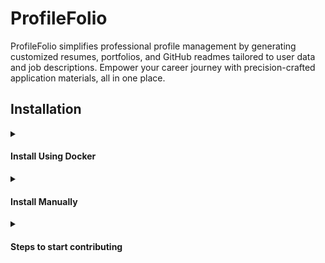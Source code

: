 # ProfileFolio

ProfileFolio simplifies professional profile management by generating customized resumes, portfolios, and GitHub readmes tailored to user data and job descriptions. Empower your career journey with precision-crafted application materials, all in one place.

## Installation

<details>
<summary><h4>Install Using Docker</h4></summary>

1.  Fork and Clone the Repository
2.  Run Docker Compose
    ```bash
    docker-compose up --build
    ```
3.  Access the Application - Frontend: http://localhost:3000 - Backend: http://localhost:8080/api/user
</details>
<details>
<summary><h4>Install Manually</h4></summary>

4.  Open Mongodb atlas in localhost:27017
    Create `profileFolio` db and
    add this sample data in collection `users`

    ```
    {
        basics: {
            name: "John Doe",
            label: "Programmer",
            image: "",
            email: "john@gmail.com",
            phone: "(912) 555-4321",
            url: "https://johndoe.com",
            summary: "A summary of John Doe…",
            location: {
                address: "2712 Broadway St",
                postalCode: "CA 94115",
                city: "San Francisco",
                countryCode: "US",
                region: "California"
            },
            profiles: [{
                network: "Twitter",
                username: "john",
                url: "https://twitter.com/john"
            }]
        },
        work: [{
            name: "Company",
            position: "President",
            url: "https://company.com",
            startDate: "2013-01-01",
            endDate: "2014-01-01",
            summary: "Description…",
            highlights: [
                "Started the company"
            ]
        }],
        education: [{
            institution: "University",
            url: "https://institution.com/",
            area: "Software Development",
            studyType: "Bachelor",
            startDate: "2011-01-01",
            endDate: "2013-01-01",
            score: "4.0",
            courses: [
                "DB1101 - Basic SQL"
            ]
        }],
        projects: [{
            name: "Project",
            startDate: "2019-01-01",
            endDate: "2021-01-01",
            description: "Description...",
            highlights: [
                "Won award at AIHacks 2016"
            ],
            url: "https://project.com/"
        }]
    }
    ```

5.  ```bash
    cp ./backend/.env.sample ./backend/.env
    ```

6.  ```bash
    npm run installer
    ```
7.  ```bash
    npm start
    ```
8.  Access the Application - Frontend: http://localhost:3000 - Backend: http://localhost:8080/api/user
</details>

<details>
<summary><h4>Steps to start contributing</h4></summary>

To contribute to this project, you need to create a fork of the repository and then commit your changes to it. Follow these steps:

1. Fork the repository if haven't done already from [profileFolio](https://github.com/krishnaacharyaa/profileFolio)
2. Add your fork as a local project:

   ```sh
   git clone https://github.com/<your-username>/profileFolio.git
   ```

3. Add git remote controls:

   ```sh
   git remote add fork https://github.com/<your-username>/profileFolio.git
   git remote add upstream https://github.com/krishnaacharyaa/profileFolio.git
   ```

4. Verify that you have your two git remotes:

   ```sh
   git remote -v
   ```

5. **For every individual PR follow these 2 steps:**

   - To stay up to date with the central repository:

     ```sh
     git pull upstream main
     ```

   - Checkout a private from your main Branch

     ```sh
     # Switch to the main branch
     git switch main

     # Pull down any upstream changes
     git pull

     # Create a new branch to work on
     git switch --create bugfix/1234-name-of-the-issue
     ```

Commit your changes, then push the branch to your fork with `git push -u fork` and open a pull request on [the profileFolio repository](https://github.com/krishnaacharyaa/profileFolio) following the template provided.

</details>
